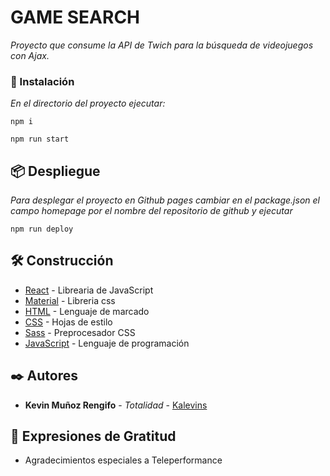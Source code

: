 # GAME SEARCH

_Proyecto que consume la API de Twich para la búsqueda de videojuegos con Ajax._

### 🔧 Instalación

_En el directorio del proyecto ejecutar:_

```
npm i
```
```
npm run start
```

## 📦 Despliegue

_Para desplegar el proyecto en Github pages cambiar en el package.json el campo homepage por el nombre del repositorio de github y ejecutar_

```
npm run deploy
```

## 🛠️ Construcción

* [React](https://reactjs.org/) - Librearia de JavaScript
* [Material](https://mui.com/) - Libreria css
* [HTML](https://developer.mozilla.org/es/docs/Web/HTML) - Lenguaje de marcado
* [CSS](https://developer.mozilla.org/es/docs/Web/CSS) - Hojas de estilo
* [Sass](https://sass-lang.com/) - Preprocesador CSS
* [JavaScript](https://developer.mozilla.org/es/docs/Web/JavaScript) - Lenguaje de programación

## ✒️ Autores

* **Kevin Muñoz Rengifo** - *Totalidad* - [Kalevins](https://github.com/Kalevins)

## 🎁 Expresiones de Gratitud

* Agradecimientos especiales a Teleperformance
